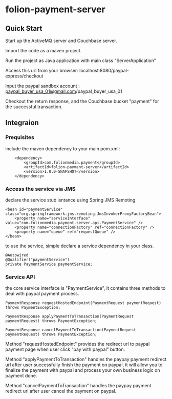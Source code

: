folion-payment-server
=====================

Quick Start
------------

Start up the ActiveMQ server and Couchbase server.

Import the code as a maven project.

Run the project as Java application with main class "ServerApplication"

Access this url from your browser: localhost:8080/paypal-express/checkout

Input the paypal sandbox account : paypal_buyer_usa_01@gmail.com/paypal_buyer_usa_01

Checkout the return response, and the Couchbase bucket "payment" for the successful transaction.


Integraion
------------

### Prequisites

include the maven dependency to your main pom.xml:

		<dependency>
			<groupId>com.folionmedia.payment</groupId>
			<artifactId>folion-payment-server</artifactId>
			<version>1.0.0-SNAPSHOT</version>
		</dependency>

### Access the service via JMS

declare the service stub isntance using Spring JMS Remoting

	<bean id="paymentService" class="org.springframework.jms.remoting.JmsInvokerProxyFactoryBean">
		<property name="serviceInterface" value="com.folionmedia.payment.server.api.PaymentService" />
		<property name="connectionFactory" ref="connectionFactory" />
		<property name="queue" ref="requestQueue" />
	</bean>

to use the service, simple declare a service dependency in your class.

	@Autowired
	@Qualifier("paymentService")
	private PaymentService paymentService;

### Service API

the core service interface is "PaymentService", it contains three methods to deal with paypal payment process.

	PaymentResponse requestHostedEndpoint(PaymentRequest paymentRequest) throws PaymentException;
	
	PaymentResponse applyPaymentToTransaction(PaymentRequest paymentRequest) throws PaymentException;
	
	PaymentResponse cancelPaymentToTransaction(PaymentRequest paymentRequest) throws PaymentException;

Method "requestHostedEndpoint" provides the redirect url to paypal payment page when user click "pay with paypal" button.

Method "applyPaymentToTransaction" handles the paypay payment redirect url after user successfully finish the payment on paypal, it will allow you to finalize the payment with paypal and process your own business logic on payment done.

Method "cancelPaymentToTransaction" handles the paypay payment redirect url after user cancel the payment on paypal.



